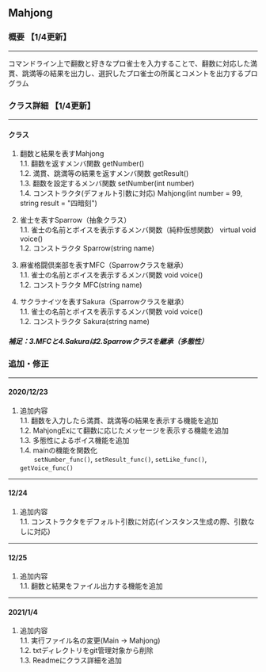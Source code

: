 ## Mahjong
### 概要 【1/4更新】
***
コマンドライン上で翻数と好きなプロ雀士を入力することで、翻数に対応した満貫、跳満等の結果を出力し、選択したプロ雀士の所属とコメントを出力するプログラム
### クラス詳細 【1/4更新】
***
#### クラス
1. 翻数と結果を表すMahjong<br>
    1.1. 翻数を返すメンバ関数 getNumber() <br>
    1.2. 満貫、跳満等の結果を返すメンバ関数 getResult() <br>
    1.3. 翻数を設定するメンバ関数 setNumber(int number) <br>
    1.4. コンストラクタ(デフォルト引数に対応) Mahjong(int number = 99, string result = "四暗刻") <br>

2. 雀士を表すSparrow（抽象クラス）<br>
    1.1. 雀士の名前とボイスを表示するメンバ関数（純粋仮想関数） virtual void voice() <br>
    1.2. コンストラクタ Sparrow(string name) <br>
3. 麻雀格闘倶楽部を表すMFC（Sparrowクラスを継承）<br>
    1.1. 雀士の名前とボイスを表示するメンバ関数 void voice() <br>
    1.2. コンストラクタ MFC(string name) <br>
4. サクラナイツを表すSakura（Sparrowクラスを継承）<br>
    1.1. 雀士の名前とボイスを表示するメンバ関数 void voice() <br>
    1.2. コンストラクタ Sakura(string name) <br>
##### 補足：3.MFCと4.Sakuraは2.Sparrowクラスを継承（多態性）
### 追加・修正
***
#### 2020/12/23
1. 追加内容<br>
    1.1. 翻数を入力したら満貫、跳満等の結果を表示する機能を追加<br>
    1.2. MahjongExにて翻数に応じたメッセージを表示する機能を追加<br>
    1.3. 多態性によるボイス機能を追加<br>
    1.4. mainの機能を関数化<br>
   &emsp;&emsp;`setNumber_func()`, `setResult_func()`, `setLike_func()`, `getVoice_func()`<br>
***
#### 12/24
1. 追加内容<br>
    1.1. コンストラクタをデフォルト引数に対応(インスタンス生成の際、引数なしに対応)<br>
***
#### 12/25
1. 追加内容<br>
    1.1. 翻数と結果をファイル出力する機能を追加<br>
***
#### 2021/1/4
1. 追加内容<br>
    1.1. 実行ファイル名の変更(Main → Mahjong)<br>
    1.2. txtディレクトリをgit管理対象から削除<br>
    1.3. Readmeにクラス詳細を追加<br>
